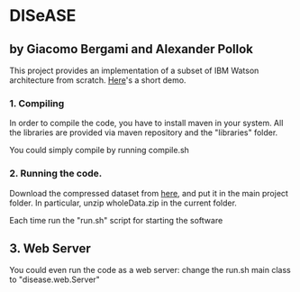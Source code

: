 # DISeASE
## by Giacomo Bergami and Alexander Pollok

This project provides an implementation of a subset of IBM Watson architecture from scratch. [Here](https://www.youtube.com/watch?v=3FWMLVSx58M)'s a short demo.

### 1. Compiling

In order to compile the code, you have to install maven in your system.
All the libraries are provided via maven repository and the "libraries" folder.

You could simply compile by running compile.sh

### 2. Running the code.

Download the compressed dataset from [here](https://drive.google.com/open?id=0B3tBL-tX2EdQcVlzZHd6cHNXalU), and put it in the main project folder. In particular, unzip wholeData.zip in the current folder. 

Each time run the "run.sh" script for starting the software

## 3. Web Server

You could even run the code as a web server: change the run.sh main class to "disease.web.Server"

